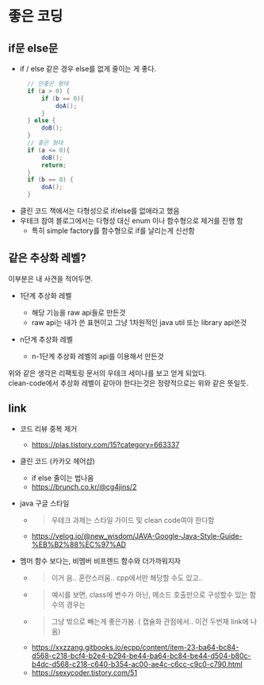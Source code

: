 # 좋은 코딩

## if문 else문

- if / else 같은 경우 else를 없게 줄이는 게 좋다. 
  ```java
    // 안좋은 형태
    if (a > 0) {
        if (b == 0){
            doA();
        }
    } else {
        doB();
    }
    // 좋은 형태
    if (a <= 0){
        doB();
        return;
    }
    if (b == 0) {
        doA();
    }
  ```
- 클린 코드 책에서는 다형성으로 if/else를 없애라고 했음
- 우테크 참여 블로그에서는 다형성 대신 enum 이나 함수형으로 제거를 진행 함
  - 특히 simple factory를 함수형으로 if를 날리는게 신선함

## 같은 추상화 레벨?

이부분은 내 사견을 적어두면.

- 1단계 추상화 레벨
  - 해당 기능을 raw api들로 만든것 
  - raw api는 내가 쓴 표현이고 그냥 1차원적인 java util 또는 library api쓴것

- n단계 추상화 레벨
  - n-1단계 추상화 레벨의 api를 이용해서 만든것

위와 같은 생각은 리팩토링 문서의 우테크 세미나를 보고 얻게 되었다.  
clean-code에서 추상화 레벨이 같아야 한다는것은 정량적으로는 위와 같은 뜻일듯.
  
## link 

- 코드 리뷰 중복 제거
  - https://plas.tistory.com/15?category=663337
- 클린 코드 (카카오 헤어샵)
  - if else 줄이는 법나옴
  - https://brunch.co.kr/@cg4jins/2  

- java 구글 스타일
  - > 우테크 과제는 스타일 가이드 및 clean code여야 한다함
  - https://velog.io/@new_wisdom/JAVA-Google-Java-Style-Guide-%EB%B2%88%EC%97%AD

- 멤머 함수 보다는, 비멤버 비프렌드 함수와 더가까워지자
  - > 이거 음.. 혼란스러움.. cpp에서만 해당할 수도 있고.. 
  - > 예시를 보면, class에 변수가 아닌, 메소드 호출만으로 구성할수 있는 함수의 경우는 
  - > 그냥 밖으로 빼는게 좋은가봄. ( 캡슐화 관점에서.. 이건 두번재 link에 나옴)
  - https://xxzzang.gitbooks.io/ecpp/content/item-23-ba64-bc84-d568-c218-bcf4-b2e4-b294-be44-ba64-bc84-be44-d504-b80c-b4dc-d568-c218-c640-b354-ac00-ae4c-c6cc-c9c0-c790.html
  - https://sexycoder.tistory.com/51